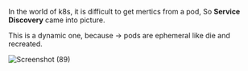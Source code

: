 In the world of k8s, it is difficult to get mertics from a pod, So **Service Discovery** came into picture.

This is a dynamic one, because -> pods are ephemeral  like die and recreated.

![Screenshot (89)](https://github.com/user-attachments/assets/0389e549-5c0f-4b30-9d59-f3ae64e24802)
